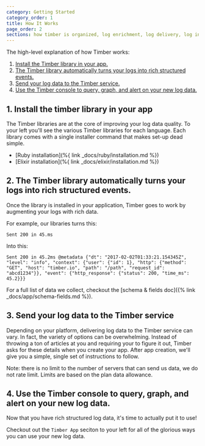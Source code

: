 ```yaml
---
category: Getting Started
category_order: 1
title: How It Works
page_order: 2
sections: how timber is organized, log enrichment, log delivery, log ingestion, log retention, log querying
---
```


The high-level explanation of how Timber works:

1. [Install the Timber library in your app.](#1-install-the-timber-library-in-your-app)
2. [The Timber library automatically turns your logs into rich structured events.](#2-the-timber-library-automatically-turns-your-logs-into-rich-structured-events)
3. [Send your log data to the Timber service.](#3-send-your-log-data-to-the-timber-service)
4. [Use the Timber console to query, graph, and alert on your new log data.](#4-use-the-timber-console-to-query-graph-and-alert-on-your-new-log-data)


## 1. Install the timber library in your app

The Timber libraries are at the core of improving your log data quality. To your left
you'll see the various Timber libraries for each language. Each library comes with
a single installer command that makes set-up dead simple.

* [Ruby installation](%{ link _docs/ruby/installation.md %})
* [Elixir installation](%{ link _docs/elixir/installation.md %})


## 2. The Timber library automatically turns your logs into rich structured events.

Once the library is installed in your application, Timber goes to work by augmenting
your logs with rich data.

For example, our libraries turns this:

```
Sent 200 in 45.ms
```

Into this:

```
Sent 200 in 45.2ms @metadata {"dt": "2017-02-02T01:33:21.154345Z", "level": "info", "context": {"user": {"id": 1}, "http": {"method": "GET", "host": "timber.io", "path": "/path", "request_id": "abcd1234"}}, "event": {"http_response": {"status": 200, "time_ms": 45.2}}}
```

For a full list of data we collect, checkout the [schema & fields doc]({% link _docs/app/schema-fields.md %}).


## 3. Send your log data to the Timber service

Depending on your platform, delivering log data to the Timber service can vary. In fact, the
variety of options can be overwhelming. Instead of throwing a ton of articles at you and
requiring your to figure it out, Timber asks for these details when you create your app.
After app creation, we'll give you a simple, single set of instructions to follow.

Note: there is no limit to the number of servers that can send us data, we do not
rate limit. Limits are based on the plan data allowance.


## 4. Use the Timber console to query, graph, and alert on your new log data.

Now that you have rich structured log data, it's time to actually put it to use!

Checkout out the `Timber App` seciton to your left for all of the glorious ways you
can use your new log data.